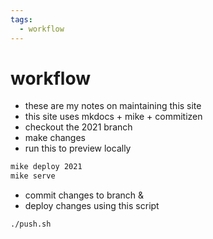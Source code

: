 ```yaml
---
tags:
  - workflow 
---
```

# workflow

- these are my notes on maintaining this site
- this site uses mkdocs + mike + commitizen
- checkout the 2021 branch
- make changes
- run this to preview locally

```sh
mike deploy 2021
mike serve
```

- commit changes to branch &
- deploy changes using this script

```sh
./push.sh
```
